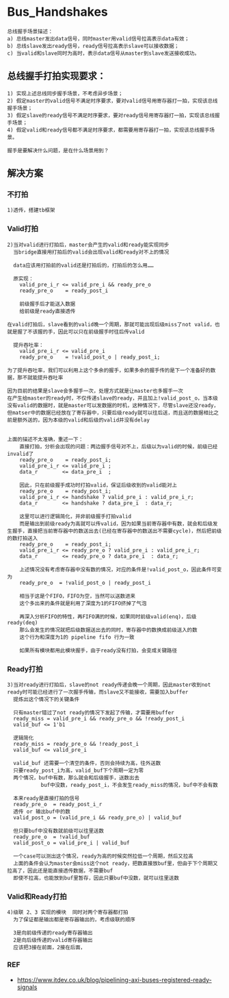 # Bus_Handshakes

    总线握手场景描述：
    a) 总线master发出data信号，同时master用valid信号拉高表示data有效；
    b) 总线slave发出ready信号，ready信号拉高表示slave可以接收数据；
    c) 当valid和slave同时为高时，表示data信号从master到slave发送接收成功。

## 总线握手打拍实现要求：
    1) 实现上述总线同步握手场景，不考虑异步场景；
    2) 假定master的valid信号不满足时序要求，要对valid信号用寄存器打一拍，实现该总线握手场景；
    3) 假定slave的ready信号不满足时序要求，要对ready信号用寄存器打一拍，实现该总线握手场景；
    4) 假定valid和ready信号都不满足时序要求，都需要用寄存器打一拍，实现该总线握手场景。

    握手是要解决什么问题，是在什么场景用到？

## 解决方案

### 不打拍
    1)透传，搭建tb框架

### Valid打拍
    2)当对valid进行打拍后，master会产生的valid和ready能实现同步
      当bridge直接用打拍后的valid会出现valid和ready对不上的情况

      data应该用打拍前的valid还是打拍后的，打拍后的怎么用……
      
      原实现：
        valid_pre_i_r <= valid_pre_i && ready_pre_o
        ready_pre_o    = ready_post_i

        前级握手后才能送入数据
        给前级是ready直接透传
    
    在valid打拍后，slave看到的valid晚一个周期，那就可能出现后级miss了not valid，也就是握了不该握的手，因此可以只在前级握手时往后传valid

      提升吞吐率：
        valid_pre_i_r <= valid_pre_i
        ready_pre_o    = !valid_post_o | ready_post_i;

    为了提升吞吐率，我们可以利用上这个多余的握手，如果多余的握手传的是下一个准备好的数据，那不就能提升吞吐率

    因为目前的结果是slave会多握手一次，处理方式就是让master也多握手一次
    在产生给master的ready时，不仅传递slave的ready，并且加上!valid_post_o，当本级没有valid的数据时，就是master可以发数据的时机，这种情况下，尽管slave还没ready，但matser中的数据已经放在了寄存器中，只要后级ready就可以往后送，而且送的数据相比之前是额外送的，因为本级的valid和后级的valid并没有delay


    上面的描述不太准确，重述一下：
        直接打拍，分析会出现的问题：两边握手信号对不上，后级以为valid的时候，前级已经invalid了
        ready_pre_o    = ready_post_i;
        valid_pre_i_r <= valid_pre_i ;
        data_r        <= data_pre_i  ;
        
        因此，只在前级握手成功时打拍valid，保证后级收到的valid能对上
        ready_pre_o    = ready_post_i;
        valid_pre_i_r <= handshake ? valid_pre_i : valid_pre_i_r;
        data_r        <= handshake ? data_pre_i  : data_r;

        这里可以进行逻辑简化，并非前级握手打拍valid
        而是输出到前级ready为高就可以传valid，因为如果当前寄存器中有数，就会和后级发生握手，直接把当前寄存器中的数送出去(已经在寄存器中的数送出不需要cycle)，然后把前级的数打拍送入
        ready_pre_o    = ready_post_i;
        valid_pre_i_r <= ready_pre_o ? valid_pre_i : valid_pre_i_r;
        data_r        <= ready_pre_o ? data_pre_i  : data_r;

        上述情况没有考虑寄存器中没有数的情况，对应的条件是!valid_post_o，因此条件可变为
        ready_pre_o  = !valid_post_o | ready_post_i
        
        相当于这是个FIFO，FIFO为空，当然可以送数进来
        这个多出来的条件就是利用了深度为1的FIFO挤掉了气泡

        再深入分析FIFO的特性，再FIFO满的时候，如果同时前级valid(enq)，后级ready(deq)
        那么会发生的情况就把后级数据送出去的同时，寄存器中的数换成前级送入的数
        这个行为和深度为1的 pipeline fifo 行为一致
        
        如果所有模块都用此模块握手，由于ready没有打拍，会变成关键路径

### Ready打拍
    3)当对ready进行打拍后，slave的not ready传递会晚一个周期，因此master收到not ready时可能已经进行了一次握手传输，而slave又不能接收，需要加入buffer
      提炼出这个情况下的关键条件

      只有master错过了not ready的情况下发起了传输，才需要用buffer
      ready_miss = valid_pre_i && ready_pre_o && !ready_post_i
      valid_buf <= 1'b1

      逻辑简化
      ready_miss = ready_pre_o && !ready_post_i
      valid_buf <= valid_pre_i

      valid_buf 还需要一个清空的条件，否则会持续为高，往外送数
      只要ready_post_i为高，valid_buf下个周期一定为零
      两个情况，buf中有数，那么就会和后级握手，送数出去
               buf中没数，ready_post_i，不会发生ready_miss的情况，buf中不会有数

      本来ready是直接打拍的信号
      ready_pre_o  = ready_post_i_r
      透传 or 输出buf中的数
      valid_post_o = (valid_pre_i && ready_pre_o) | valid_buf

      但只要buf中没有数就前级可以往里送数  
      ready_pre_o  = !valid_buf
      valid_post_o = valid_pre_i | valid_buf

      一个case可以测出这个情况，ready为高的时候突然拉低一个周期，然后又拉高
      上面的条件会认为master会miss这个not ready，把数直接放buf里，但由于下个周期又拉高了，因此还是能直接透传数据，不需要buf
      即使不拉高，也能放到buf里暂存，因此只要buf中没数，就可以往里送数

### Valid和Ready打拍
    4)级联 2、3 实现的模块  同时对两个寄存器都打拍
      为了保证都是输出都是寄存器输出的，考虑级联的顺序

      3是向前级传递的ready寄存器输出
      2是向后级传递的valid寄存器输出
      应该把3接在前面，2接在后面，


### REF
- https://www.itdev.co.uk/blog/pipelining-axi-buses-registered-ready-signals